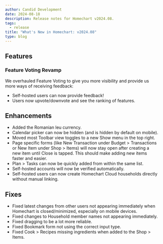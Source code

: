```yaml
---
author: Candid Development
date: 2024-08-18
description: Release notes for Homechart v2024.08.
tags:
  - release
title: "What's New in Homechart: v2024.08"
type: blog
---
```


## Features

### Feature Voting Revamp

We overhauled Feature Voting to give you more visibility and provide us more ways of receiving feedback:

- Self-hosted users can now provide feedback!
- Users now upvote/downvote and see the ranking of features.

## Enhancements

- Added the Romanian leu currency.
- Calendar picker can now be hidden (and is hidden by default on mobile).
- Moved most Toolbar view toggles to a new Show menu in the top right.
- Page specific forms (like New Transaction under Budget > Transactions or New Item under Shop > Items) will now stay open after creating a new item until Close is tapped.  This should make adding new items faster and easier.
- Plan > Tasks can now be quickly added from within the same list.
- Self-hosted accounts will now be verified automatically.
- Self-hosted users can now create Homechart Cloud households directly without manual linking.

## Fixes

- Fixed latest changes from other users not appearing immediately when Homechart is closed/minimized, especially on mobile devices.
- Fixed changes to Household member names not appearing immediately.
- Fixed dragging to be a lot more reliable.
- Fixed Bookmark form not using the correct input type.
- Fixed Cook > Recipes missing ingredients when added to the Shop > Items.

